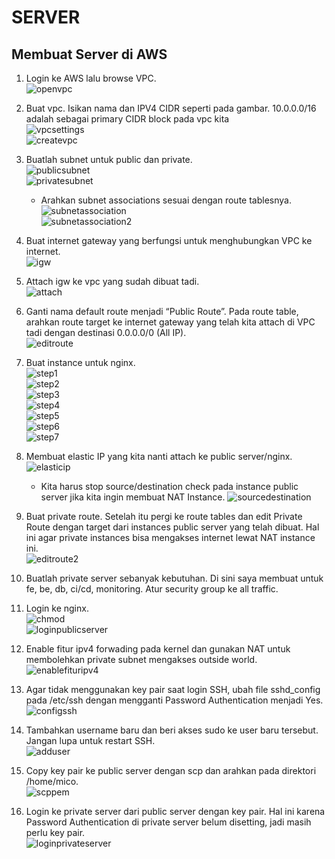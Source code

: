 # **SERVER**
## Membuat Server di AWS

1. Login ke AWS lalu browse VPC. <br>
   ![openvpc](assets/images-server/openvpc.png) <br>

2. Buat vpc. Isikan nama dan IPV4 CIDR seperti pada gambar. 10.0.0.0/16 adalah sebagai primary CIDR block pada vpc kita <br>
   ![vpcsettings](assets/images-server/vpcsettings.png) <br>
   ![createvpc](assets/images-server/createvpc.png) <br>

3. Buatlah subnet untuk public dan private. <br>
   ![publicsubnet](assets/images-server/publicsubnet.png) <br>
   ![privatesubnet](assets/images-server/privatesubnet.png) <br>

   - Arahkan subnet associations sesuai dengan route tablesnya. <br>
   ![subnetassociation](assets/images-server/subnetassociation.png) <br>
   ![subnetassociation2](assets/images-server/subnetassociation2.png) <br>

4. Buat internet gateway yang berfungsi untuk menghubungkan VPC ke internet. <br>
   ![igw](assets/images-server/igw.png) <br>

5. Attach igw ke vpc yang sudah dibuat tadi. <br>
   ![attach](assets/images-server/attach.png) <br>

6. Ganti nama default route menjadi “Public Route”. Pada route table, arahkan route target ke internet gateway yang telah kita attach di VPC tadi dengan destinasi 0.0.0.0/0 (All IP). <br>
   ![editroute](assets/images-server/editroute.png) <br>

7. Buat instance untuk nginx. <br>
   ![step1](assets/images-server/step1.png) <br>
   ![step2](assets/images-server/step2.png) <br>
   ![step3](assets/images-server/step3.png) <br>
   ![step4](assets/images-server/step4.png) <br>
   ![step5](assets/images-server/step5.png) <br>
   ![step6](assets/images-server/step6.png) <br>
   ![step7](assets/images-server/step7.png) <br>

8. Membuat elastic IP yang kita nanti attach ke public server/nginx. <br>
   ![elasticip](assets/images-server/elasticip.png) <br>

   - Kita harus stop source/destination check pada instance public server jika kita ingin membuat NAT Instance.
   ![sourcedestination](assets/images-server/sourcedestination.png) <br>

9. Buat private route. Setelah itu pergi ke route tables dan edit Private Route dengan target dari instances public server yang telah dibuat. Hal ini agar private instances bisa mengakses internet lewat NAT instance ini. <br>
    ![editroute2](assets/images-server/editroute2.png) <br>

10. Buatlah private server sebanyak kebutuhan. Di sini saya membuat untuk fe, be, db, ci/cd, monitoring. Atur security group ke all traffic.
11. Login ke nginx. <br>
    ![chmod](assets/images-server/chmod.png) <br>
    ![loginpublicserver](assets/images-server/loginpublicserver.png) <br>

12. Enable fitur ipv4 forwading pada kernel dan gunakan NAT untuk membolehkan private subnet mengakses outside world.
    ![enablefituripv4](assets/images-server/enablefituripv4.png) <br>

13. Agar tidak menggunakan key pair saat login SSH, ubah file sshd_config pada /etc/ssh dengan mengganti Password Authentication menjadi Yes. <br>
    ![configssh](assets/images-server/configssh.png) <br>

14. Tambahkan username baru dan beri akses sudo ke user baru tersebut. Jangan lupa untuk restart SSH. <br>
    ![adduser](assets/images-server/adduser.png) <br>

15. Copy key pair ke public server dengan scp dan arahkan pada direktori /home/mico. <br>
    ![scppem](assets/images-server/scppem.png) <br>

16. Login ke private server dari public server dengan key pair. Hal ini karena Password Authentication di private server belum disetting, jadi masih perlu key pair. <br>
    ![loginprivateserver](assets/images-server/loginserverprivate.png) <br>